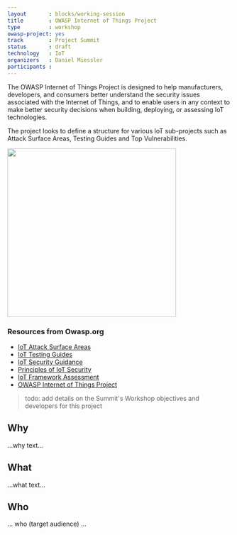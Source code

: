 ```yaml
---
layout       : blocks/working-session
title        : OWASP Internet of Things Project
type         : workshop
owasp-project: yes
track        : Project Summit
status       : draft
technology   : IoT
organizers   : Daniel Miessler
participants :
---
```


The OWASP Internet of Things Project is designed to help manufacturers, developers, and consumers better understand the security issues associated with the Internet of Things, and to enable users in any context to make better security decisions when building, deploying, or assessing IoT technologies.

The project looks to define a structure for various IoT sub-projects such as Attack Surface Areas, Testing Guides and Top Vulnerabilities.

<img src='https://www.owasp.org/images/thumb/d/d6/Iot-project.png/800px-Iot-project.png' style='width:380px'/>

### Resources from Owasp.org
- [IoT Attack Surface Areas](https://www.owasp.org/index.php/IoT_Attack_Surface_Areas)
- [IoT Testing Guides](https://www.owasp.org/index.php/IoT_Testing_Guides)
- [IoT Security Guidance](https://www.owasp.org/index.php/IoT_Security_Guidance)
- [Principles of IoT Security](https://www.owasp.org/index.php/Principles_of_IoT_Security)
- [IoT Framework Assessment](https://www.owasp.org/index.php/IoT_Framework_Assessment)
- [OWASP Internet of Things Project](https://www.owasp.org/index.php/OWASP_Internet_of_Things_Project)



> todo: add details on the Summit's Workshop objectives and developers for this project

## Why

...why text...

## What

...what text...

## Who

... who (target audience) ...